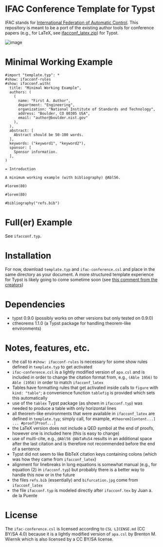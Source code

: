 # IFAC Conference Template for Typst

IFAC stands for [International Federation of Automatic Control](https://ifac-control.org/).
This repository is meant to be a port of the existing author tools for conference papers (e.g., for LaTeX, see [ifacconf_latex.zip](https://www.ifac-control.org/conferences/author-guide/copy_of_ifacconf_latex.zip/view)) for Typst.

![image](https://github.com/avonmoll/ifacconf-typst/assets/4260850/2fffa48d-0551-4956-b5be-cc4094733a9c)

# Minimal Working Example

```typst
#import "template.typ": *
#show: ifacconf-rules
#show: ifacconf.with(
  title: "Minimal Working Example",
  authors: (
    (
      name: "First A. Author",
      department: "Engineering",
      organization: "National Institute of Standards and Technology",
      address: "Boulder, CO 80305 USA",
      email: "author@boulder.nist.gov"
    ),
  ),
  abstract: [
    Abstract should be 50-100 words.
  ],
  keywords: ("keyword1", "keyword2"),
  sponsor: [
    Sponsor information.
  ],
)

= Introduction

A minimum working example (with bibliography) @Abl56.

#lorem(80)

#lorem(80)

#bibliography("refs.bib")
```

# Full(er) Example

See `ifacconf.typ`.

# Installation

For now, download `template.typ` and `ifac-conference.csl` and place in the same directory as your document.
A more structured template experience for Typst is likely going to come sometime soon (see [this comment from the creators](https://github.com/typst/templates/pull/18#issuecomment-1798188384))

# Dependencies

- typst 0.9.0 (possibly works on other versions but only tested on 0.9.0)
- ctheorems 1.1.0 (a Typst package for handling theorem-like environments)

# Notes, features, etc.

- the call to `#show: ifacconf-rules` is necessary for some show rules defined in `template.typ` to get activated
- `ifac-conference.csl` is a lightly modified version of `apa.csl` and is included in order to change the citation format from, e.g., `(Able 1956)` to `Able (1956)` in order to match `ifacconf_latex`
- Tables have formatting rules that get activated inside calls to `figure` with `kind: "table"`; a convenience function `tablefig` is provided which sets this automatically
- use of the `tablex` Typst package (as shown in `ifacconf.typ`) was needed to produce a table with only horizontal lines
- all theorem-like environments that were available in `ifacconf_latex` are defined in `template.typ`; simply call, for example, `#theorem[Content...] ... #proof[Proof...]`
- the LaTeX version does not include a QED symbol at the end of proofs, however one is included here (this is easy to change)
- use of multi-cite, e.g., `@Abl56 @AbTaRu54` results in an additional space after the last citation and is therefore not recommended before the end of a sentence
- Typst did not seem to like BibTeX citation keys containing colons (which was how they came from `ifacconf_latex`)
- alignment for linebreaks in long equations is somewhat manual (e.g., for equation (2) in `ifacconf.typ`) but probably there is a better way to handle this now or in the future
- the files `refs.bib` (essentially) and `bifurcation.jpg` come from `ifacconf_latex`
- the file `ifacconf.typ` is modeled directly after `ifacconf.tex` by Juan a. de la Puente

# License

The `ifac-conference.csl` is licensed according to `CSL LICENSE.md` (CC BY/SA 4.0) because it is a lightly modified version of `apa.csl` by Brenton M. Wiernik which is also licensed by a CC BY/SA license.
